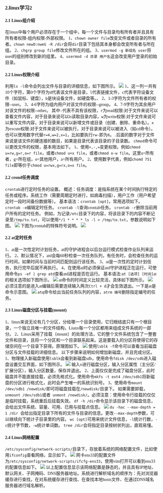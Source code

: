 ### <font face="宋体" >2.linux学习2
#### 2.1 Linux组介绍
在linux中每个用户必须存在于一个组中，每一个文件与目录均有所有者并且具有所有者权限-组内权限-外部权限。
1、`chown owner file`改变文件或者目录的所有者。`chown newO:nweG -R /dir`会将`dir`目录下包括其本身都会改变所有者与所在组。
2、`chgrp group file`修改文件所在的组。
3、`usermod -g 新组名 user`将user的组别修改到新的组里。
4、`usermod -d 目录 用户名`这会改变用户登录的初始目录。
#### 2.2 Linux权限介绍
利用`ls -l`命令会列出文件与目录的详细信息，如下图所示。
![](picture/文件属性信息.png)
1、这一列一共有10个字符，第0个字符为`d`代表该文件是目录，`l`代表链接文件，`c`代表字符设备文件（如鼠标、键盘），`b`是块设备文件，如硬盘等。、
2、1-3字符为文件所有者的权限--user。
3、4-6字符为组内用户对该文件的权限--group。
4、7-9字符为其余用户对该文件的权限--other。
其中`-`代表不具有该权限，`r`为read权限:对于文件来说可以查看文件内容，对于目录来说可以ls读取目录内容，`w`为write权限:对于文件来说可以重写文件内容，对于目录来说可以新增文件或目录（创建、删除、重命名）。`x`为excute权限:对于文件来说可以被执行，对于目录来说可以被进入（如cd命令）。也可以使用数字代替`r=4,w=2,x=1`，比如要执行`rw-`即为`6`。`.`后面的数字对于文件来说是该文件的硬连接的数目，如果是目录代表该目录的子目录数。
`chmod`命令可以更改文件的权限，基本用法如下。
1、使用`+,-,=`变更权限。例如`chmod u=rw,g=r,o=r file`，或者`chmod u+x file`，或者`chmod o-w file`。这里u=所有者，g=所在组，o=其他用户，a=所有用户。
2、使用数字代表，例如`chomd 751 file`即等价于`chmod u=rwx,g=rx,o=x file`。
#### 2.2 crond任务调度
`crontab`进行定时任务的设置。
概述：任务调度：是指系统在某个时间执行特定的任务或程序。系统工作（需要周期定时进行，如病毒扫描），用户工作（用户希望定时一段时间备份数据等）。
基本语法：`crontab [opt]`，常用选项如下。
`crontab -e`编辑定时任务。
`crontab -l`查询crontab任务。
`crontab -r`删除当前用户所有的定时任务。
例如，为记录`/etc`目录下的内容，将该目录下的内容不断记录至`/tmp/to.txt`，可以使用`*/1 * * * * ls -l > /tmp/to.txt`，参数说明如下图。
![](/picture/cornd占位符.png)
下图为crontab的特殊符号说明。
![](/picture/crond特殊符号说明.png)
#### 2.2 at定时任务
1、at是一次性定时计划任务，at的守护进程会以后台运行模式检查作业队列来运行。
2、默认情况下，atd会每60秒检查一次任务队列，有任务时，会检查任务的运行时间，如果时间与当前时间匹配则运行该任务。
3、at是一次性的定时计划任务，执行完毕后就不再执行。
4、在使用at时必须保证atd守护进程正在运行，可使用命令`ps -ef | grep atd`查看atd进程是否在运行。
基本语法:`at [选项] [时间]`at的相关选项如下图所示。
![](picture/at命令选项.png)
at命令的时间定义比较灵活，具体如下图所示。
![](picture/at命令的时间定义.png)
必须注意的是进入at编辑后需要连续输入两次`Ctrl + d`才会生效退出。一下是at是命令示意图。
![](picture/at示例1.png)
`atq`命令给出当前任务队列的内容，`atrm 编号`删除指定编号的任务。
#### 2.3 Linux磁盘分区与挂载(mount)
1、linux来说无论有几个分区，分给哪一个目录使用，它归根结底只有一个根目录，一个独立且唯一的文件结构，Liunx每一个分区都用来组成文件系统的一部分。
2、Linux采用了挂载（mount）的处理方法，它的整个文件系统包含了一整套文件和目录，且将一个分区和一个目录联系起来。这是要载入的分区将使得它的存储空间在一个目录下获得。原理图如下。
![](picture/磁盘分区与文件系统.png)
使用`lsblk -f`命令可以查看当前磁盘分区与文件挂载的详细信息。
以下步骤来说明如何增加新磁盘，并且完成分区。
1、物理接入新磁盘使用`lsblk`会看到新磁盘sdb，使用命令`fdisk /dev/sdb`进入磁盘设置交互界面，如下图所示。
![](picture/磁盘设置交互界面.png)
输入`n`进行磁盘分区，输入分区属性（主分区/扩展分区），输入分区数量，保存并退出。
2、上面仅仅是完成了磁盘分区，此时磁盘并不能直接挂载，必须先格式化。使用命令`mkfs -t ext4 /dev/sdb1`将新磁盘的分区进行格式化，此时会产生唯一的系统识别号。
3、使用命令`mount /dev/sdb1 /newdisk/`即可将磁盘挂载在`/newdisk/`目录下。
如果需要卸载，`unmount /dev/sdb1`或者` unmont /newdisk/`。必须注意：使用命令行挂载的仅仅是临时挂载，系统重启后挂载失效。
`df -h /dir`命令显示该目录下的磁盘信息，会给出文件系统、容量、可用、已用与挂载点信息。
![](picture/df命令示例.png)
`du -hac --max-depth = 1 /dir `会给出指定目录下所有的文件与目录的信息。更改`--max-depth`参数，可以继续向下统计子目录里的内容。
`wc [opt]`可用来统计文件信息，`-l`统计行数，`-c`统计字节数，`-w`统计单词数。
`tree /dir`会将指定目录按树状列出，直观易懂。
#### 2.4 Linux网络配置
`/etc/sysconfig/network-scripts/`目录下，存放着系统的网络配置文件，比如使用`ifconfig`查看网络，显示如下。
![](picture/网络配置信息.png)
网卡ens33的配置文件为`/etc/sysconfig/network-scripts/ifcfg-ens33`，使用vim打开可以看到ens33的配置信息如下。
![](picture/ens33配置信息.png)
以上配置信息显示该网络配置是静态的，并且具有IP地址、默认网关、子网掩码、DNS服务器地址。系统进行解析域名的顺序为：先对浏览器缓存进行查找，在对系统缓存进行查找、在查找本地hosts文件、在通过DNS域名服务器进行域名解析。